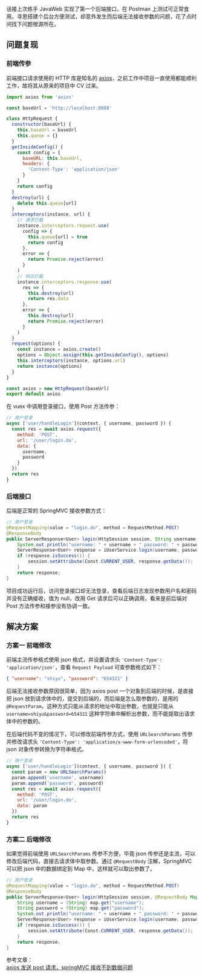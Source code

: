 [pixiv: 44873217]: # 'https://chanshiyu.com/poi/2019/34.jpg'

话接上次练手 JavaWeb 实现了第一个后端接口，在 Postman 上测试可正常食用。寻思搭建个后台方便测试，却意外发生而后端无法接收参数的问题，花了点时间找下问题根源所在。

## 问题复现

### 前端传参

前端接口请求使用的 HTTP 库是知名的 [axios](https://github.com/axios/axios)，之前工作中项目一直使用都能顺利工作，故将其从原来的项目中 CV 过来。

```javascript
import axios from 'axios'

const baseUrl = 'http://localhost:8088'

class HttpRequest {
  constructor(baseUrl) {
    this.baseUrl = baseUrl
    this.queue = {}
  }
  getInsideConfig() {
    const config = {
      baseURL: this.baseUrl,
      headers: {
        'Content-Type': 'application/json'
      }
    }
    return config
  }
  destroy(url) {
    delete this.queue[url]
  }
  interceptors(instance, url) {
    // 请求拦截
    instance.interceptors.request.use(
      config => {
        this.queue[url] = true
        return config
      },
      error => {
        return Promise.reject(error)
      }
    )
    // 响应拦截
    instance.interceptors.response.use(
      res => {
        this.destroy(url)
        return res.data
      },
      error => {
        this.destroy(url)
        return Promise.reject(error)
      }
    )
  }
  request(options) {
    const instance = axios.create()
    options = Object.assign(this.getInsideConfig(), options)
    this.interceptors(instance, options.url)
    return instance(options)
  }
}

const axios = new HttpRequest(baseUrl)
export default axios
```

在 vuex 中调用登录接口，使用 Post 方法传参：

```javascript
// 用户登录
async ['user/handleLogin'](context, { username, password }) {
  const res = await axios.request({
    method: 'POST',
    url: '/user/login.do',
    data: {
      username,
      password
    }
  })
  return res
}
```

### 后端接口

后端是正常的 SpringMVC 接收参数方式：

```java
// 用户登录
@RequestMapping(value = "login.do", method = RequestMethod.POST)
@ResponseBody
public ServerResponse<User> login(HttpSession session, String username, String password) {
    System.out.println("username: " + username + " password: " + password);
    ServerResponse<User> response = iUserService.login(username, password);
    if (response.isSuccess()) {
        session.setAttribute(Const.CURRENT_USER, response.getData());
    }
    return response;
}
```

项目成功运行后，访问登录接口却无法登录，查看后端日志发现参数用户名和密码并没有正确接收，值为 null，改用 Get 请求后可以正确调用，看来是前后端对 Post 方法传参和接参没有协调一致。

## 解决方案

### 方案一 前端修改

前端主流传参格式使用 json 格式，并设置请求头 `'Content-Type': 'application/json'`，查看 `Request Payload` 可查参数格式如下：

```json
{ "username": "shiyu", "password": "654321" }
```

后端无法接收参数原因很简单，因为 axios post 一个对象到后端的时候，是直接把 json 放到请求体中的，提交到后端的，而后端是怎么取参数的，是用的 `@RequestParam`，这种方式只能从请求的地址中取出参数，也就是只能从 `username=shiyu&password=654321` 这种字符串中解析出参数，而不能提取出请求体中的参数的。

在后端代码不变的情况下，可以修改前端传参方式，使用 `URLSearchParams` 传参并修改请求头 `'Content-Type': 'application/x-www-form-urlencoded'`，将 json 对象传参转换为字符串格式。

```javascript
// 用户登录
async ['user/handleLogin'](context, { username, password }) {
  const param = new URLSearchParams()
  param.append('username', username)
  param.append('password', password)
  const res = await axios.request({
    method: 'POST',
    url: '/user/login.do',
    data: param
  })
  return res
}
```

### 方案二 后端修改

如果觉得前端使用 `URLSearchParams` 传参不方便，毕竟 json 传参还是主流，可以修改后端代码，直接去请求体中取参数。通过 `@RequestBody` 注解，SpringMVC 可以把 json 中的数据绑定到 Map 中，这样就可以取出参数了。

```java
// 用户登录
@RequestMapping(value = "login.do", method = RequestMethod.POST)
@ResponseBody
public ServerResponse<User> login(HttpSession session, @RequestBody Map map) {
    String username = (String) map.get("username");
    String password = (String) map.get("password");
    System.out.println("username: " + username + " password: " + password);
    ServerResponse<User> response = iUserService.login(username, password);
    if (response.isSuccess()) {
        session.setAttribute(Const.CURRENT_USER, response.getData());
    }
    return response;
}
```

参考文章：  
[axios 发送 post 请求，springMVC 接收不到数据问题](https://www.jianshu.com/p/042632dec9fb)
